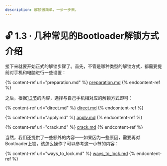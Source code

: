 ```yaml
---
description: 解锁很简单，一步一步来。
---
```


# 🔓 1.3 · 几种常见的Bootloader解锁方式介绍

接下来就要开始正式的解锁步骤了。首先，不管是哪种类型的解锁方式，都需要提前对手机和电脑进行一些设置：

{% content-ref url="preparation.md" %}
[preparation.md](preparation.md)
{% endcontent-ref %}

之后，根据[1.2节](../check\_qualification/)的内容，选择与自己手机相对应的解锁方式即可：

{% content-ref url="direct.md" %}
[direct.md](direct.md)
{% endcontent-ref %}

{% content-ref url="apply.md" %}
[apply.md](apply.md)
{% endcontent-ref %}

{% content-ref url="crack.md" %}
[crack.md](crack.md)
{% endcontent-ref %}

当然，我们还提供了一些额外的内容——如果因为一些原因，需要再对Bootloader上锁，该怎么操作？可以参考这一小节的内容：

{% content-ref url="ways_to_lock.md" %}
[ways\_to\_lock.md](ways\_to\_lock.md)
{% endcontent-ref %}
